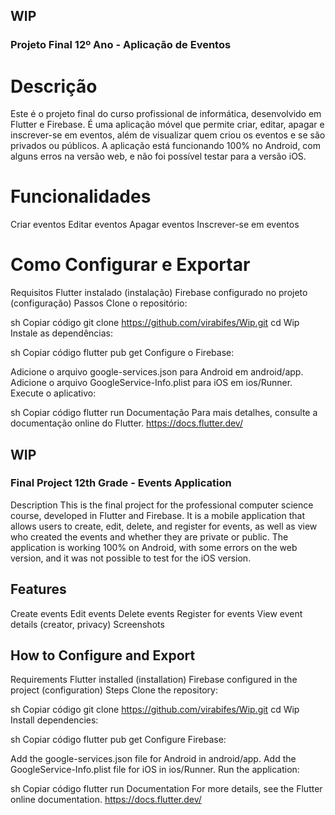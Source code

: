 ## WIP

### Projeto Final 12º Ano - Aplicação de Eventos 

# Descrição
Este é o projeto final do curso profissional de informática, desenvolvido em Flutter e Firebase. É uma aplicação móvel que permite criar, editar, apagar e inscrever-se em eventos, além de visualizar quem criou os eventos e se são privados ou públicos. A aplicação está funcionando 100% no Android, com alguns erros na versão web, e não foi possível testar para a versão iOS.

# Funcionalidades
Criar eventos
Editar eventos
Apagar eventos
Inscrever-se em eventos

# Como Configurar e Exportar
Requisitos
Flutter instalado (instalação)
Firebase configurado no projeto (configuração)
Passos
Clone o repositório:

sh
Copiar código
git clone https://github.com/virabifes/Wip.git
cd Wip
Instale as dependências:

sh
Copiar código
flutter pub get
Configure o Firebase:

Adicione o arquivo google-services.json para Android em android/app.
Adicione o arquivo GoogleService-Info.plist para iOS em ios/Runner.
Execute o aplicativo:

sh
Copiar código
flutter run
Documentação
Para mais detalhes, consulte a documentação online do Flutter.
https://docs.flutter.dev/


## WIP

### Final Project 12th Grade - Events Application
Description
This is the final project for the professional computer science course, developed in Flutter and Firebase. It is a mobile application that allows users to create, edit, delete, and register for events, as well as view who created the events and whether they are private or public. The application is working 100% on Android, with some errors on the web version, and it was not possible to test for the iOS version.

## Features
Create events
Edit events
Delete events
Register for events
View event details (creator, privacy)
Screenshots


## How to Configure and Export
Requirements
Flutter installed (installation)
Firebase configured in the project (configuration)
Steps
Clone the repository:

sh
Copiar código
git clone https://github.com/virabifes/Wip.git
cd Wip
Install dependencies:

sh
Copiar código
flutter pub get
Configure Firebase:

Add the google-services.json file for Android in android/app.
Add the GoogleService-Info.plist file for iOS in ios/Runner.
Run the application:

sh
Copiar código
flutter run
Documentation
For more details, see the Flutter online documentation.
https://docs.flutter.dev/
